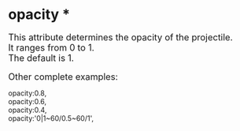 # opacity *
<font size=4>This attribute determines the opacity of the projectile.    
It ranges from 0 to 1.   
The default is 1.
</font>
<br/>
<br/>
<font size=4>Other complete examples:   </font>

opacity:0.8,   
opacity:0.6,   
opacity:0.4,   
opacity:'0|1~60/0.5~60/1',   

